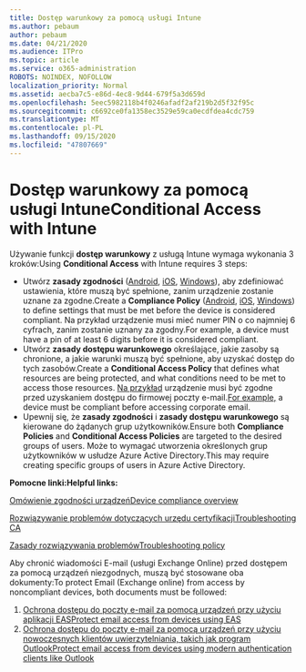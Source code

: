 ```yaml
---
title: Dostęp warunkowy za pomocą usługi Intune
ms.author: pebaum
author: pebaum
ms.date: 04/21/2020
ms.audience: ITPro
ms.topic: article
ms.service: o365-administration
ROBOTS: NOINDEX, NOFOLLOW
localization_priority: Normal
ms.assetid: aecba7c5-e86d-4ec8-9d44-679f5a3d659d
ms.openlocfilehash: 5eec5982118b4f0246afadf2af219b2d5f32f95c
ms.sourcegitcommit: c6692ce0fa1358ec3529e59ca0ecdfdea4cdc759
ms.translationtype: MT
ms.contentlocale: pl-PL
ms.lasthandoff: 09/15/2020
ms.locfileid: "47807669"
---
```

# <a name="conditional-access-with-intune"></a><span data-ttu-id="e7b8e-102">Dostęp warunkowy za pomocą usługi Intune</span><span class="sxs-lookup"><span data-stu-id="e7b8e-102">Conditional Access with Intune</span></span>

<span data-ttu-id="e7b8e-103">Używanie funkcji  **dostęp warunkowy**  z usługą Intune wymaga wykonania 3 kroków:</span><span class="sxs-lookup"><span data-stu-id="e7b8e-103">Using  **Conditional Access**  with Intune requires 3 steps:</span></span>

- <span data-ttu-id="e7b8e-104">Utwórz  **zasady zgodności**  ([Android](https://docs.microsoft.com/intune/compliance-policy-create-android),  [iOS](https://docs.microsoft.com/intune/compliance-policy-create-ios),  [Windows](https://docs.microsoft.com//intune/compliance-policy-create-windows)), aby zdefiniować ustawienia, które muszą być spełnione, zanim urządzenie zostanie uznane za zgodne.</span><span class="sxs-lookup"><span data-stu-id="e7b8e-104">Create a  **Compliance Policy**  ([Android](https://docs.microsoft.com/intune/compliance-policy-create-android),  [iOS](https://docs.microsoft.com/intune/compliance-policy-create-ios),  [Windows](https://docs.microsoft.com//intune/compliance-policy-create-windows)) to define settings that must be met before the device is considered compliant.</span></span> <span data-ttu-id="e7b8e-105">Na przykład urządzenie musi mieć numer PIN o co najmniej 6 cyfrach, zanim zostanie uznany za zgodny.</span><span class="sxs-lookup"><span data-stu-id="e7b8e-105">For example, a device must have a pin of at least 6 digits before it is considered compliant.</span></span>
- <span data-ttu-id="e7b8e-106">Utwórz **zasady dostępu warunkowego**  określające, jakie zasoby są chronione, a jakie warunki muszą być spełnione, aby uzyskać dostęp do tych zasobów.</span><span class="sxs-lookup"><span data-stu-id="e7b8e-106">Create a **Conditional Access Policy**  that defines what resources are being protected, and what conditions need to be met to access those resources.</span></span>  <span data-ttu-id="e7b8e-107">[Na przykład](https://docs.microsoft.com/intune/tutorial-protect-email-on-unmanaged-devices#create-conditional-access-policies)  urządzenie musi być zgodne przed uzyskaniem dostępu do firmowej poczty e-mail.</span><span class="sxs-lookup"><span data-stu-id="e7b8e-107">[For example,](https://docs.microsoft.com/intune/tutorial-protect-email-on-unmanaged-devices#create-conditional-access-policies)  a device must be compliant before accessing corporate email.</span></span>
- <span data-ttu-id="e7b8e-108">Upewnij się, że **zasady zgodności**  i  **zasady dostępu warunkowego**  są kierowane do żądanych grup użytkowników.</span><span class="sxs-lookup"><span data-stu-id="e7b8e-108">Ensure both **Compliance Policies**  and  **Conditional Access Policies**  are targeted to the desired groups of users.</span></span> <span data-ttu-id="e7b8e-109">Może to wymagać utworzenia określonych grup użytkowników w usłudze Azure Active Directory.</span><span class="sxs-lookup"><span data-stu-id="e7b8e-109">This may require creating specific groups of users in Azure Active Directory.</span></span>

<span data-ttu-id="e7b8e-110">**Pomocne linki:**</span><span class="sxs-lookup"><span data-stu-id="e7b8e-110">**Helpful links:**</span></span>

[<span data-ttu-id="e7b8e-111">Omówienie zgodności urządzeń</span><span class="sxs-lookup"><span data-stu-id="e7b8e-111">Device compliance overview</span></span>](https://docs.microsoft.com/intune/device-compliance-get-started)

[<span data-ttu-id="e7b8e-112">Rozwiązywanie problemów dotyczących urzędu certyfikacji</span><span class="sxs-lookup"><span data-stu-id="e7b8e-112">Troubleshooting CA</span></span>](https://docs.microsoft.com/intune/troubleshoot-conditional-access)

[<span data-ttu-id="e7b8e-113">Zasady rozwiązywania problemów</span><span class="sxs-lookup"><span data-stu-id="e7b8e-113">Troubleshooting policy</span></span>](https://docs.microsoft.com/intune/troubleshoot-policies-in-microsoft-intune)

<span data-ttu-id="e7b8e-114">Aby chronić wiadomości E-mail (usługi Exchange Online) przed dostępem za pomocą urządzeń niezgodnych, muszą być stosowane oba dokumenty:</span><span class="sxs-lookup"><span data-stu-id="e7b8e-114">To protect Email (Exchange online) from access by noncompliant devices, both documents must be followed:</span></span>

1. [<span data-ttu-id="e7b8e-115">Ochrona dostępu do poczty e-mail za pomocą urządzeń przy użyciu aplikacji EAS</span><span class="sxs-lookup"><span data-stu-id="e7b8e-115">Protect email access from devices using EAS</span></span>](https://docs.microsoft.com/intune/tutorial-protect-email-on-unmanaged-devices)
2. [<span data-ttu-id="e7b8e-116">Ochrona dostępu do poczty e-mail za pomocą urządzeń przy użyciu nowoczesnych klientów uwierzytelniania, takich jak program Outlook</span><span class="sxs-lookup"><span data-stu-id="e7b8e-116">Protect email access from devices using modern authentication clients like Outlook</span></span>](https://docs.microsoft.com/intune/tutorial-protect-email-on-enrolled-devices)